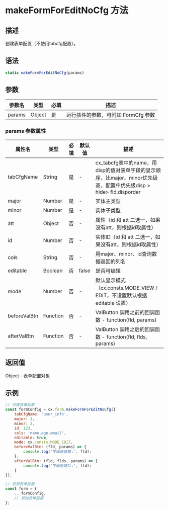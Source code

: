 # makeFormForEditNoCfg 方法

## 描述
创建表单配置（不使用tabcfg配置）。

## 语法
```js
static makeFormForEditNoCfg(params)
```

## 参数
| 参数名 | 类型 | 必填 | 描述 |
| --- | --- | --- | --- |
| params | Object | 是 | 运行插件的参数，可附加 FormCfg 参数 |

### params 参数属性
| 属性名 | 类型 | 必填 | 默认值 | 描述 |
| --- | --- | --- | --- | --- |
| tabCfgName | String | 是 | - | cx_tabcfg表中的name，用disp的值对表单字段的显示顺序，比major、minor优先级高，配置中优先级disp > hide> fld.disporder |
| major | Number | 是 | - | 实体主类型 |
| minor | Number | 是 | - | 实体子类型 |
| att | Object | 否 | - | 属性（id 和 att 二选一，如果没有att，则根据id取属性） |
| id | Number | 否 | - | 实体ID（id 和 att 二选一，如果没有att，则根据id取属性） |
| cols | String | 否 | - | 用major、minor、id查询数据返回的列名 |
| editable | Boolean | 否 | false | 是否可编辑 |
| mode | Number | 否 | - | 默认显示模式（cx.consts.MODE_VIEW / EDIT，不设置默认根据 editable 设置） |
| beforeValBtn | Function | 否 | - | ValButton 调用之前的回调函数 - function(fld, params) |
| afterValBtn | Function | 否 | - | ValButton 调用之后的回调函数 - function(fld, flds, params) |

## 返回值
Object - 表单配置对象

## 示例
```js
// 创建表单配置
const formConfig = cx.form.makeFormForEditNoCfg({
    tabCfgName: 'user_info',
    major: 1,
    minor: 2,
    id: 123,
    cols: 'name,age,email',
    editable: true,
    mode: cx.consts.MODE_EDIT,
    beforeValBtn: (fld, params) => {
        console.log('字段验证前:', fld);
    },
    afterValBtn: (fld, flds, params) => {
        console.log('字段验证后:', fld);
    }
});

// 使用表单配置
const form = {
    ...formConfig,
    // 其他表单配置
};